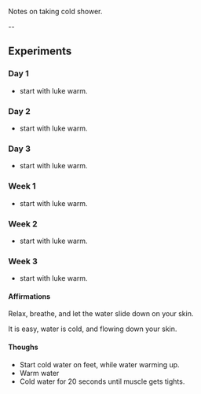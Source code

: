 Notes on taking cold shower.

--

## Experiments

### Day 1

- start with luke warm.

### Day 2

- start with luke warm.


### Day 3

- start with luke warm.


### Week 1

- start with luke warm.


### Week 2

- start with luke warm.


### Week 3

- start with luke warm.

#### Affirmations

Relax, breathe, and let the water slide down on your skin.

It is easy, water is cold, and flowing down your skin.

#### Thoughs

- Start cold water on feet, while water warming up.
- Warm water 
- Cold water for 20 seconds until muscle gets tights. 
